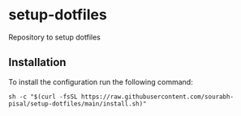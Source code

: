 # setup-dotfiles
Repository to setup dotfiles

## Installation
To install the configuration run the following command:

```
sh -c "$(curl -fsSL https://raw.githubusercontent.com/sourabh-pisal/setup-dotfiles/main/install.sh)"
```
